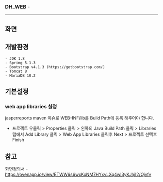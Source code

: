 ### DH_WEB -  
----------
## 화면


## **개발환경**
```
- JDK 1.8 
- Spring 5.1.3
- Bootstrap v4.1.3 (https://getbootstrap.com/)
- Tomcat 8
- MariaDB 10.2
```


## 기본설정
### web app libraries 설정
jasperreports maven 이슈로 WEB-INF/lib를 Build Path에 등록 해주어야 합니다.
* 프로젝트 우클릭 > Properties 클릭 > 왼쪽의 Java Build Path 클릭 > Libraries 탭에서 Add Library 클릭 > Web App Libraries 클릭후 Next > 프로젝트 선택후 Finish


## 참고
화면정의서 - <https://ovenapp.io/view/ETWW6s6wxKxNM7HYxvLXq4wl3yKJhjI2/Ojvfy>